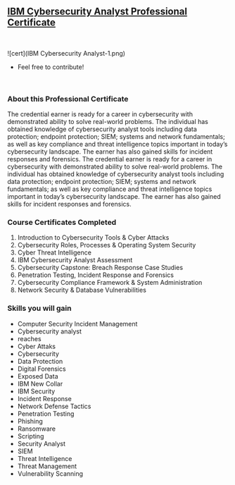 ## [IBM Cybersecurity Analyst Professional Certificate](https://www.coursera.org/professional-certificates/ibm-cybersecurity-analyst)

<br>

![cert](IBM Cybersecurity Analyst-1.png)


* Feel free to contribute!


<br>

### About this Professional Certificate

The credential earner is ready for a career in cybersecurity with demonstrated ability to solve real-world problems. The individual has obtained knowledge of cybersecurity analyst tools including data protection; endpoint protection; SIEM; systems and network fundamentals; as well as key compliance and threat intelligence topics important in today’s cybersecurity landscape. The earner has also gained skills for incident responses and forensics.
The credential earner is ready for a career in cybersecurity with demonstrated ability to solve real-world problems. The individual has obtained knowledge of cybersecurity analyst tools including data protection; endpoint protection; SIEM; systems and network fundamentals; as well as key compliance and threat intelligence topics important in today’s cybersecurity landscape. The earner has also gained skills for incident responses and forensics.


### Course Certificates Completed

1. Introduction to Cybersecurity Tools & Cyber Attacks
2. Cybersecurity Roles, Processes & Operating System Security
3. Cyber Threat Intelligence
4. IBM Cybersecurity Analyst Assessment
5. Cybersecurity Capstone: Breach Response Case Studies
6. Penetration Testing, Incident Response and Forensics
7. Cybersecurity Compliance Framework & System Administration
8. Network Security & Database Vulnerabilities

### Skills you will gain

* Computer Security Incident Management 
* Cybersecurity analyst
* reaches
* Cyber Attaks
* Cybersecurity
* Data Protection
* Digital Forensics
* Exposed Data
* IBM New Collar
* IBM Security
* Incident Response
* Network Defense Tactics
* Penetration Testing
* Phishing
* Ransomware
* Scripting
* Security Analyst
* SIEM
* Threat Intelligence
* Threat Management
* Vulnerability Scanning
